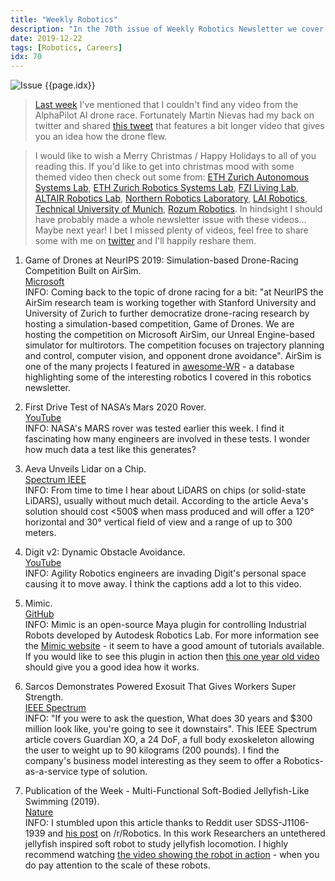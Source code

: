 ```yaml
---
title: "Weekly Robotics"
description: "In the 70th issue of Weekly Robotics Newsletter we cover more drone racing, test drive of Mars 2020 Rover, tiny robotic jellyfish, a powerful exosuit and more!"
date: 2019-12-22
tags: [Robotics, Careers]
idx: 70
---
```

![Issue {{page.idx}}](/img/headers/{{page.idx}}.jpg "Issue {{page.idx}}")

> [Last week](https://weeklyrobotics.com/weekly-robotics-69) I've mentioned that I couldn't find any video from the AlphaPilot AI drone race. Fortunately Martin Nievas had my back on twitter and shared [this tweet](https://twitter.com/mlnievas/status/1206755724979851265) that features a bit longer video that gives you an idea how the drone flew.

> I would like to wish a Merry Christmas / Happy Holidays to all of you reading this. If you'd like to get into christmas mood with some themed video then check out some from: [ETH Zurich Autonomous Systems Lab](https://youtu.be/f8impUfin3Q), [ETH Zurich Robotics Systems Lab](https://youtu.be/A3HkGzbZEQM), [FZI Living Lab](https://youtu.be/4vvnGaqz7rs), [ALTAIR Robotics Lab](https://youtu.be/0D_cB5vnLzU), [Northern Robotics Laboratory](https://youtu.be/uNiGKETYOjQ), [LAI Robotics](https://youtu.be/GH3_ZU9eowU), [Technical University of Munich](https://youtu.be/S1uqCfLVSS8), [Rozum Robotics](https://youtu.be/nvBhRyTHZqc). In hindsight I should have probably made a whole newsletter issue with these videos... Maybe next year! I bet I missed plenty of videos, feel free to share some with me on [twitter](https://twitter.com/WeeklyRobotics) and I'll happily reshare them.

1) Game of Drones at NeurIPS 2019: Simulation-based Drone-Racing Competition Built on AirSim.
<br>[Microsoft](https://www.microsoft.com/en-us/research/blog/game-of-drones-at-neurips-2019-simulation-based-drone-racing-competition-built-on-airsim/)<br>
INFO: Coming back to the topic of drone racing for a bit: "at NeurIPS the AirSim research team is working together with Stanford University and University of Zurich to further democratize drone-racing research by hosting a simulation-based competition, Game of Drones. We are hosting the competition on Microsoft AirSim, our Unreal Engine-based simulator for multirotors. The competition focuses on trajectory planning and control, computer vision, and opponent drone avoidance". AirSim is one of the many projects I featured in [awesome-WR](https://github.com/msadowski/awesome-weekly-robotics) - a database highlighting some of the interesting robotics I covered in this robotics newsletter.

2) First Drive Test of NASA’s Mars 2020 Rover.
<br>[YouTube](https://youtu.be/hrF5YwR-j24)<br>
INFO: NASA's MARS rover was tested earlier this week. I find it fascinating how many engineers are involved in these tests. I wonder how much data a test like this generates?

3) Aeva Unveils Lidar on a Chip.
<br>[Spectrum IEEE](https://spectrum.ieee.org/cars-that-think/transportation/sensors/lidar-on-a-chip-at-last)<br>
INFO: From time to time I hear about LiDARS on chips (or solid-state LiDARS), usually without much detail. According to the article Aeva's solution should cost <500$ when mass produced and will offer a 120° horizontal and 30° vertical field of view and a range of up to 300 meters.

4) Digit v2: Dynamic Obstacle Avoidance.
<br>[YouTube](https://youtu.be/FVZM9pkMLSw)<br>
INFO: Agility Robotics engineers are invading Digit's personal space causing it to move away. I think the captions add a lot to this video.

5) Mimic.
<br>[GitHub](https://github.com/AutodeskRoboticsLab/Mimic)<br>
INFO: Mimic is an open-source Maya plugin for controlling Industrial Robots developed by Autodesk Robotics Lab. For more information see the [Mimic website](https://www.mimicformaya.com/) - it seem to have a good amount of tutorials available. If you would like to see this plugin in action then [this one year old video](https://youtu.be/QU85tV_WRuk) should give you a good idea how it works.

6) Sarcos Demonstrates Powered Exosuit That Gives Workers Super Strength.
<br>[IEEE Spectrum](https://spectrum.ieee.org/automaton/robotics/industrial-robots/sarcos-guardian-xo-powered-exoskeleton)<br>
INFO: "If you were to ask the question, What does 30 years and $300 million look like, you're going to see it downstairs". This IEEE Spectrum article covers Guardian XO, a 24 DoF, a full body exoskeleton allowing the user to weight up to 90 kilograms (200 pounds). I find the company's business model interesting as they seem to offer a Robotics-as-a-service type of solution.

7) Publication of the Week - Multi-Functional Soft-Bodied Jellyfish-Like Swimming (2019).
<br>[Nature](https://www.nature.com/articles/s41467-019-10549-7)<br>
INFO: I stumbled upon this article thanks to Reddit user SDSS-J1106-1939 and [his post](https://www.reddit.com/r/sciences/comments/ecpdsj/jellyfishinspired_robot/) on /r/Robotics. In this work Researchers an untethered jellyfish inspired soft robot to study jellyfish locomotion. I highly recommend watching [the video showing the robot in action](https://youtu.be/94HKM9SpRBc) - when you do pay attention to the scale of these robots.
